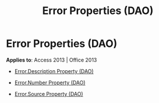﻿---
title: Error Properties (DAO)
TOCTitle: Properties
ms:assetid: 4a839c2d-3bf9-4092-a442-036526789af5
ms:mtpsurl: https://msdn.microsoft.com/library/Dn124680(v=office.15)
ms:contentKeyID: 52072302
ms.date: 09/18/2015
mtps_version: v=office.15
---

# Error Properties (DAO)


**Applies to**: Access 2013 | Office 2013



  - [Error.Description Property (DAO)](error-description-property-dao.md)

  - [Error.Number Property (DAO)](error-number-property-dao.md)

  - [Error.Source Property (DAO)](error-source-property-dao.md)

